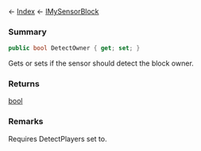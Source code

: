 ← [Index](Api-Index) ← [IMySensorBlock](Sandbox.ModAPI.Ingame.IMySensorBlock)

### Summary

```csharp
public bool DetectOwner { get; set; }
```

Gets or sets if the sensor should detect the block owner.

### Returns

[bool](System.Boolean)

### Remarks

Requires DetectPlayers set to.

